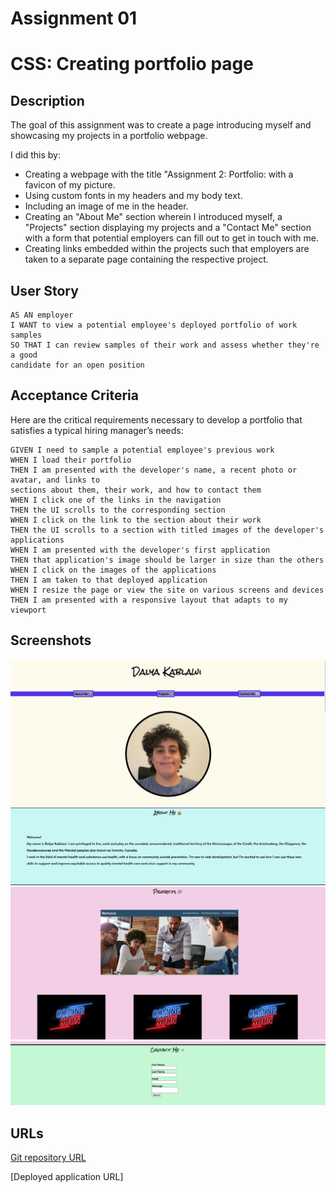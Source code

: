 # Assignment 01

# CSS: Creating portfolio page

## Description

The goal of this assignment was to create a page introducing myself and showcasing my projects in a portfolio webpage.

I did this by:

- Creating a webpage with the title "Assignment 2: Portfolio: with a favicon of my picture.
- Using custom fonts in my headers and my body text.
- Including an image of me in the header.
- Creating an "About Me" section wherein I introduced myself, a "Projects" section displaying my projects and a "Contact Me" section with a form that potential employers can fill out to get in touch with me.
- Creating links embedded within the projects such that employers are taken to a separate page containing the respective project. 

## User Story

```
AS AN employer
I WANT to view a potential employee's deployed portfolio of work samples
SO THAT I can review samples of their work and assess whether they're a good
candidate for an open position
```

## Acceptance Criteria

Here are the critical requirements necessary to develop a portfolio that satisfies a typical hiring manager’s needs:

```
GIVEN I need to sample a potential employee's previous work
WHEN I load their portfolio
THEN I am presented with the developer's name, a recent photo or avatar, and links to
sections about them, their work, and how to contact them
WHEN I click one of the links in the navigation
THEN the UI scrolls to the corresponding section
WHEN I click on the link to the section about their work
THEN the UI scrolls to a section with titled images of the developer's applications
WHEN I am presented with the developer's first application
THEN that application's image should be larger in size than the others
WHEN I click on the images of the applications
THEN I am taken to that deployed application
WHEN I resize the page or view the site on various screens and devices
THEN I am presented with a responsive layout that adapts to my viewport
```

## Screenshots

![Screenshot 1](/assets/img/Screenshot%201.png)
![Screenshot 2](/assets/img/Screenshot%202.png)
![Screenshot 3](/assets/img/Screenshot%203.png)
![Screenshot 4](/assets/img/Screenshot%204.png)

## URLs

[Git repository URL](https://github.com/DalyaKablawi/portfolio-takeone)

[Deployed application URL]
